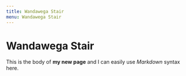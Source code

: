 ```yaml
---
title: Wandawega Stair
menu: Wandawega Stair
---
```

# Wandawega Stair

This is the body of **my new page** and I can easily use _Markdown_ syntax here.